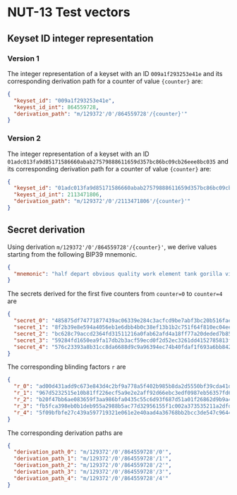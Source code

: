 # NUT-13 Test vectors

## Keyset ID integer representation

### Version 1

The integer representation of a keyset with an ID `009a1f293253e41e` and its corresponding derivation path for a counter of value `{counter}` are:

```json
{
  "keyset_id": "009a1f293253e41e",
  "keyest_id_int": 864559728,
  "derivation_path": "m/129372'/0'/864559728'/{counter}'"
}
```

### Version 2

The integer representation of a keyset with an ID `01adc013fa9d85171586660abab27579888611659d357bc86bc09cb26eee8bc035` and its corresponding derivation path for a counter of value `{counter}` are:

```json
{
  "keyset_id": "01adc013fa9d85171586660abab27579888611659d357bc86bc09cb26eee8bc035",
  "keyest_id_int": 2113471806,
  "derivation_path": "m/129372'/0'/2113471806'/{counter}'"
}
```


## Secret derivation

Using derivation `m/129372'/0'/864559728'/{counter}'`, we derive values starting from the following BIP39 mnemonic.

```json
{
  "mnemonic": "half depart obvious quality work element tank gorilla view sugar picture humble"
}
```

The secrets derived for the first five counters from `counter=0` to `counter=4` are

```json
{
  "secret_0": "485875df74771877439ac06339e284c3acfcd9be7abf3bc20b516faeadfe77ae",
  "secret_1": "8f2b39e8e594a4056eb1e6dbb4b0c38ef13b1b2c751f64f810ec04ee35b77270",
  "secret_2": "bc628c79accd2364fd31511216a0fab62afd4a18ff77a20deded7b858c9860c8",
  "secret_3": "59284fd1650ea9fa17db2b3acf59ecd0f2d52ec3261dd4152785813ff27a33bf",
  "secret_4": "576c23393a8b31cc8da6688d9c9a96394ec74b40fdaf1f693a6bb84284334ea0"
}
```

The corresponding blinding factors `r` are

```json
{
  "r_0": "ad00d431add9c673e843d4c2bf9a778a5f402b985b8da2d5550bf39cda41d679",
  "r_1": "967d5232515e10b81ff226ecf5a9e2e2aff92d66ebc3edf0987eb56357fd6248",
  "r_2": "b20f47bb6ae083659f3aa986bfa0435c55c6d93f687d51a01f26862d9b9a4899",
  "r_3": "fb5fca398eb0b1deb955a2988b5ac77d32956155f1c002a373535211a2dfdc29",
  "r_4": "5f09bfbfe27c439a597719321e061e2e40aad4a36768bb2bcc3de547c9644bf9"
}
```

The corresponding derivation paths are

```json
{
  "derivation_path_0": "m/129372'/0'/864559728'/0'",
  "derivation_path_1": "m/129372'/0'/864559728'/1'",
  "derivation_path_2": "m/129372'/0'/864559728'/2'",
  "derivation_path_3": "m/129372'/0'/864559728'/3'",
  "derivation_path_4": "m/129372'/0'/864559728'/4'"
}
```
